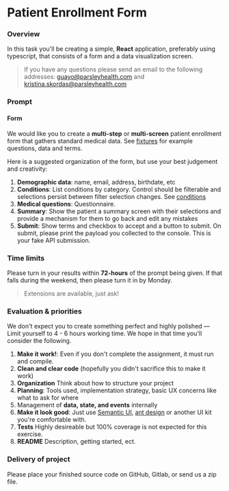 # Patient Enrollment Form

### Overview

In this task you'll be creating a simple, **React** application, preferably using typescript, that consists of a form and a data visualization screen.

> If you have any questions please send an email to the following addresses: guayo@parsleyhealth.com and kristina.skordas@parsleyhealth.com

### Prompt

#### Form

We would like you to create a **multi-step** or **multi-screen** patient enrollment
form that gathers standard medical data. See [fixtures](./fixtures.md) for example questions, data and terms.


Here is a suggested organization of the form, but use your best judgement and
creativity:

1.  **Demographic data**: name, email, address, birthdate, etc
2.  **Conditions**: List conditions by category. Control should be filterable and selections persist between filter selection changes. See [conditions](./conditions.json)
3.  **Medical questions**: Questionnaire.  
3.  **Summary**: Show the patient a summary screen with their selections and provide a mechanism for them to go back and edit any mistakes
4.  **Submit**: Show terms and checkbox to accept and a button to submit.
    On submit, please print the payload you collected to the console. This is your fake API submission.

### Time limits

Please turn in your results within **72-hours** of the prompt being given. If
that falls during the weekend, then please turn it in by Monday.

> Extensions are available, just ask!

### Evaluation & priorities

We don't expect you to create something perfect and highly polished — 
Limit yourself to 4 - 6 hours working time. We hope in that time
you'll consider the following.  


1.  **Make it work!**:  Even if you don't complete the assignment, it must run and compile.
2.  **Clean and clear code** (hopefully you didn't sacrifice this to make it work)
3.  **Organization** Think about how to structure your project
4.  **Planning**: Tools used, implementation strategy, basic UX concerns like what
    to ask for where
5.  Management of **data, state, and events** internally
6.  **Make it look good**: Just use [Semantic UI](https://react.semantic-ui.com/),
    [ant design](https://ant.design/docs/react/use-with-create-react-app) or another
    UI kit you're comfortable with.
7.  **Tests** Highly desireable but 100% coverage is not expected for this exercise.
8.  **README** Description, getting started, ect.

### Delivery of project

Please place your finished source code on GitHub, Gitlab, or send us a zip file. 
